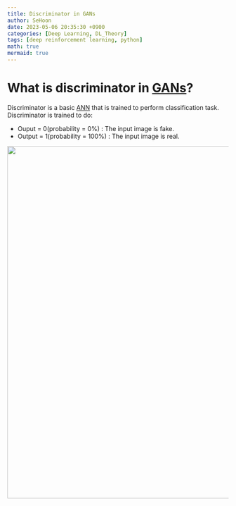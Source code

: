 ```yaml
---
title: Discriminator in GANs
author: SeHoon
date: 2023-05-06 20:35:30 +0900
categories: [Deep Learning, DL_Theory]
tags: [deep reinforcement learning, python]
math: true
mermaid: true
---
```


# What is discriminator in [GANs](https://csh970605.github.io/posts/GANs/)?

Discriminator is a basic [ANN](https://csh970605.github.io/posts/ANN/) that is trained to perform classification task. Discriminator is trained to do:
+ Ouput = 0(probability = 0%) : The input image is fake.
+ Output = 1(probability = 100%) : The input image is real.

<center>
<img src="https://user-images.githubusercontent.com/28240052/236627841-ea7070e9-bf0c-4dbc-aaf3-224bbc93f3b8.png" width=800>
</center>
<br><br>


